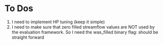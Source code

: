 # To Dos

1. I need to implement HP tuning (keep it simple)
2. I need to make sure that zero filled streamflow values are NOT used by the evaluation framework. So I need the was_filled binary flag: should be straight forward
